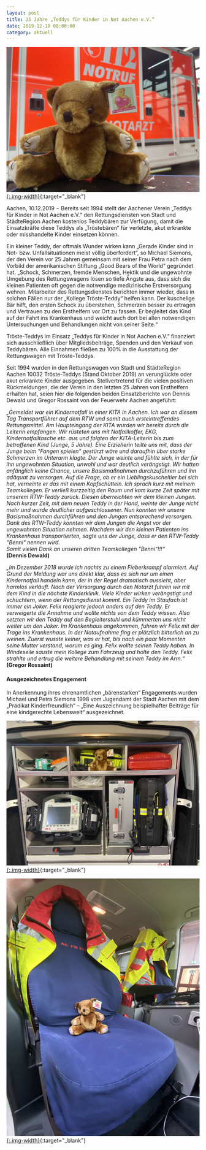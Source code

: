 ```yaml
---
layout: post
title: 25 Jahre „Teddys für Kinder in Not Aachen e.V.“
date: 2019-12-10 08:00:00
category: aktuell
---
```


[![teddy](/assets/25-jahre/teddy.jpg){:.img-width}](/assets/25-jahre/teddy.jpg){:target="_blank"}

Aachen, 10.12.2019 − Bereits seit 1994 stellt der Aachener Verein „Teddys für Kinder in Not Aachen e.V.“ den Rettungsdiensten von Stadt und StädteRegion Aachen kostenlos Teddybären zur Verfügung, damit die Einsatzkräfte diese Teddys als „Tröstebären“ für verletzte, akut erkrankte oder misshandelte Kinder einsetzen können.

Ein kleiner Teddy, der oftmals Wunder wirken kann
„Gerade Kinder sind in Not- bzw. Unfallsituationen meist völlig überfordert“, so Michael Siemons, der den Verein vor 25 Jahren gemeinsam mit seiner Frau Petra nach dem Vorbild der amerikanischen Stiftung „Good Bears of the World“ gegründet hat. „Schock, Schmerzen, fremde Menschen, Hektik und die ungewohnte Umgebung des Rettungswagens lösen so tiefe Ängste aus, dass sich die kleinen Patienten oft gegen die notwendige medizinische Erstversorgung wehren. Mitarbeiter des Rettungsdienstes berichten immer wieder, dass in solchen Fällen nur der „Kollege Tröste-Teddy“ helfen kann. Der kuschelige Bär hilft, den ersten Schock zu überstehen, Schmerzen besser zu ertragen und Vertrauen zu den Ersthelfern vor Ort zu fassen. Er begleitet das Kind auf der Fahrt ins Krankenhaus und weicht auch dort bei allen notwendigen Untersuchungen und Behandlungen nicht von seiner Seite.“

Tröste-Teddys im Einsatz
„Teddys für Kinder in Not Aachen e.V.“ finanziert sich ausschließlich über Mitgliedsbeiträge, Spenden und den Verkauf von Teddybären. Alle Einnahmen fließen zu 100% in die Ausstattung der Rettungswagen mit Tröste-Teddys.

Seit 1994 wurden in den Rettungswagen von Stadt und StädteRegion Aachen 10032 Tröste-Teddys (Stand Oktober 2019) an verunglückte oder akut erkrankte Kinder ausgegeben. Stellvertretend für die vielen positiven Rückmeldungen, die der Verein in den letzten 25 Jahren von Ersthelfern erhalten hat, seien hier die folgenden beiden Einsatzberichte von Dennis Dewald und Gregor Rossaint von der Feuerwehr Aachen angeführt:

*„Gemeldet war ein Kindernotfall in einer KITA in Aachen. Ich war an diesem Tag Transportführer auf dem RTW und somit auch ersteintreffendes Rettungsmittel. Am Haupteingang der KITA wurden wir bereits durch die Leiterin empfangen. Wir rüsteten uns mit Notfallkoffer, EKG, Kindernotfalltasche etc. aus und folgten der KITA-Leiterin bis zum betroffenen Kind (Junge, 5 Jahre). Eine Erzieherin teilte uns mit, dass der Junge beim "Fangen spielen" gestürzt wäre und daraufhin über starke Schmerzen im Unterarm klagte. Der Junge weinte und fühlte sich, in der für ihn ungewohnten Situation, unwohl und war deutlich verängstigt. Wir hatten anfänglich keine Chance, unsere Basismaßnahmen durchzuführen und ihn adäquat zu versorgen. Auf die Frage, ob er ein Lieblingskuscheltier bei sich hat, verneinte er das mit einem Kopfschütteln. Ich sprach kurz mit meinem Teamkollegen. Er verließ kurzzeitig den Raum und kam kurze Zeit später mit unserem RTW-Teddy zurück. Diesen überreichten wir dem kleinen Jungen. Nach kurzer Zeit, mit dem neuen Teddy in der Hand, weinte der Junge nicht mehr und wurde deutlicher aufgeschlossener. Nun konnten wir unsere Basismaßnahmen durchführen und den Jungen entsprechend versorgen. Dank des RTW-Teddy konnten wir dem Jungen die Angst vor der ungewohnten Situation nehmen. Nachdem wir den kleinen Patienten ins Krankenhaus transportierten, sagte uns der Junge, dass er den RTW-Teddy "Benni" nennen wird.<br/>Somit vielen Dank an unseren dritten Teamkollegen "Benni"!!!“*<br>
**(Dennis Dewald)**

*„Im Dezember 2018 wurde ich nachts zu einem Fieberkrampf alarmiert. Auf Grund der Meldung war uns direkt klar, dass es sich nur um einen Kindernotfall handeln kann, der in der Regel dramatisch aussieht, aber harmlos verläuft. Nach der Versorgung durch den Notarzt fuhren wir mit dem Kind in die nächste Kinderklinik. Viele Kinder wirken verängstigt und schüchtern, wenn der Rettungsdienst kommt. Ein Teddy im Staufach ist immer ein Joker. Felix reagierte jedoch anders auf den Teddy. Er verweigerte die Annahme und wollte nichts von dem Teddy wissen. Also setzten wir den Teddy auf den Begleiterstuhl und kümmerten uns nicht weiter um den Joker. Im Krankenhaus angekommen, fuhren wir Felix mit der Trage ins Krankenhaus. In der Notaufnahme fing er plötzlich bitterlich an zu weinen. Zuerst wusste keiner, was er hat, bis nach ein paar Momenten seine Mutter verstand, worum es ging. Felix wollte seinen Teddy haben. In Windeseile sauste mein Kollege zum Fahrzeug und holte den Teddy. Felix strahlte und ertrug die weitere Behandlung mit seinem Teddy im Arm.“*<br>
**(Gregor Rossaint)**

#### Ausgezeichnetes Engagement

In Anerkennung ihres ehrenamtlichen „bärenstarken“ Engagements wurden Michael und Petra Siemons 1998 vom Jugendamt der Stadt Aachen mit dem „Prädikat Kinderfreundlich“ – „Eine Auszeichnung beispielhafter Beiträge für eine kindgerechte Lebenswelt“ ausgezeichnet.

[![teddy](/assets/25-jahre/rtw1.jpg){:.img-width}](/assets/25-jahre/rtw1.jpg){:target="_blank"}

[![teddy](/assets/25-jahre/rtw2.jpg){:.img-width}](/assets/25-jahre/rtw2.jpg){:target="_blank"}
